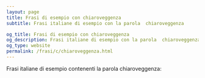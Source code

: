 ```yaml
---
layout: page
title: Frasi di esempio con chiaroveggenza 
subtitle: Frasi italiane di esempio con la parola  chiaroveggenza

og_title: Frasi di esempio con chiaroveggenza 
og_description: Frasi italiane di esempio con la parola  chiaroveggenza
og_type: website
permalink: /frasi/c/chiaroveggenza.html
---
```


Frasi italiane di esempio contenenti la parola chiaroveggenza:


